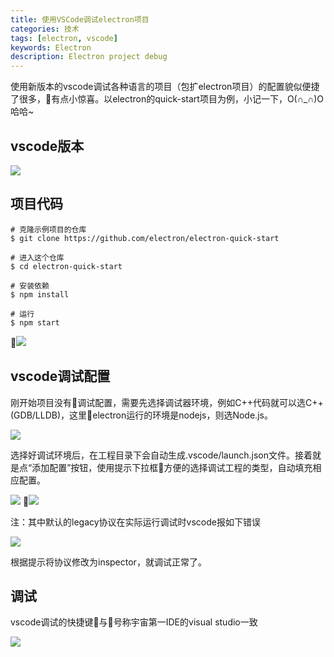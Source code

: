 ```yaml
---
title: 使用VSCode调试electron项目
categories: 技术
tags: [electron, vscode]
keywords: Electron
description: Electron project debug
---
```


使用新版本的vscode调试各种语言的项目（包扩electron项目）的配置貌似便捷了很多，有点小惊喜。以electron的quick-start项目为例，小记一下，O(∩_∩)O哈哈~
## vscode版本

![](http://pic.xrr.fun/blog/20171202/vscodeversion.png)

## 项目代码
```shell
# 克隆示例项目的仓库
$ git clone https://github.com/electron/electron-quick-start

# 进入这个仓库
$ cd electron-quick-start

# 安装依赖
$ npm install

# 运行
$ npm start
```
![](http://pic.xrr.fun/blog/20171202/project.png)

## vscode调试配置
刚开始项目没有调试配置，需要先选择调试器环境，例如C++代码就可以选C++(GDB/LLDB)，这里electron运行的环境是nodejs，则选Node.js。

![](http://pic.xrr.fun/blog/20171202/cfg1.png)

选择好调试环境后，在工程目录下会自动生成.vscode/launch.json文件。接着就是点“添加配置”按钮，使用提示下拉框方便的选择调试工程的类型，自动填充相应配置。

![](http://pic.xrr.fun/blog/20171202/cfg2.png)
![](http://pic.xrr.fun/blog/20171202/cfgfinish.png)

注：其中默认的legacy协议在实际运行调试时vscode报如下错误

![](http://pic.xrr.fun/blog/20171202/err.png)

根据提示将协议修改为inspector，就调试正常了。

## 调试
vscode调试的快捷键与号称宇宙第一IDE的visual studio一致

![](http://pic.xrr.fun/blog/20171202/debug.png)

